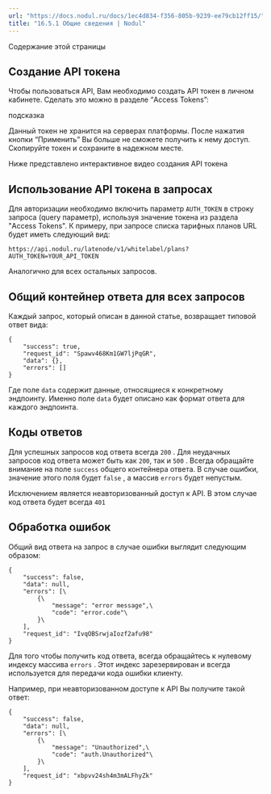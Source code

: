 ```yaml
---
url: "https://docs.nodul.ru/docs/1ec4d834-f356-805b-9239-ee79cb12ff15/"
title: "16.5.1 Общие сведения | Nodul"
---
```


Содержание этой страницы

## Создание API токена [​](https://docs.nodul.ru/docs/1ec4d834-f356-805b-9239-ee79cb12ff15/\#%D1%81%D0%BE%D0%B7%D0%B4%D0%B0%D0%BD%D0%B8%D0%B5-api-%D1%82%D0%BE%D0%BA%D0%B5%D0%BD%D0%B0 "Прямая ссылка на Создание API токена")

Чтобы пользоваться API, Вам необходимо создать API токен в личном кабинете. Сделать это можно в разделе “Access Tokens”:

подсказка

Данный токен не хранится на серверах платформы. После нажатия кнопки “Применить” Вы больше не сможете получить к нему доступ. Скопируйте токен и сохраните в надежном месте.

Ниже представлено интерактивное видео создания API токена

## Использование API токена в запросах [​](https://docs.nodul.ru/docs/1ec4d834-f356-805b-9239-ee79cb12ff15/\#%D0%B8%D1%81%D0%BF%D0%BE%D0%BB%D1%8C%D0%B7%D0%BE%D0%B2%D0%B0%D0%BD%D0%B8%D0%B5-api-%D1%82%D0%BE%D0%BA%D0%B5%D0%BD%D0%B0-%D0%B2-%D0%B7%D0%B0%D0%BF%D1%80%D0%BE%D1%81%EF%BF%BD%D0%B0%D1%85 "Прямая ссылка на Использование API токена в запросах")

Для авторизации необходимо включить параметр `AUTH_TOKEN` в строку запроса (query параметр), используя значение токена из раздела "Access Tokens". К примеру, при запросе списка тарифных планов URL будет иметь следующий вид:

```codeBlockLines_e6Vv
https://api.nodul.ru/latenode/v1/whitelabel/plans?AUTH_TOKEN=YOUR_API_TOKEN

```

Аналогично для всех остальных запросов.

## Общий контейнер ответа для всех запросов [​](https://docs.nodul.ru/docs/1ec4d834-f356-805b-9239-ee79cb12ff15/\#%D0%BE%D0%B1%D1%89%D0%B8%D0%B9-%D0%BA%D0%BE%D0%BD%D1%82%D0%B5%D0%B9%D0%BD%D0%B5%D1%80-%D0%BE%D1%82%D0%B2%D0%B5%D1%82%D0%B0-%D0%B4%D0%BB%D1%8F-%D0%B2%D1%81%D0%B5%D1%85-%D0%B7%D0%B0%D0%BF%D1%80%D0%BE%D1%81%D0%BE%D0%B2 "Прямая ссылка на Общий контейнер ответа для всех запросов")

Каждый запрос, который описан в данной статье, возвращает типовой ответ вида:

```codeBlockLines_e6Vv
{
    "success": true,
    "request_id": "Spawv468Km1GW7ljPqGR",
    "data": {},
    "errors": []
}

```

Где поле `data` содержит данные, относящиеся к конкретному эндпоинту. Именно поле `data` будет описано как формат ответа для каждого эндпоинта.

## Коды ответов [​](https://docs.nodul.ru/docs/1ec4d834-f356-805b-9239-ee79cb12ff15/\#%D0%BA%D0%BE%D0%B4%D1%8B-%D0%BE%D1%82%D0%B2%D0%B5%D1%82%D0%BE%D0%B2 "Прямая ссылка на Коды ответов")

Для успешных запросов код ответа всегда `200` . Для неудачных запросов код ответа может быть как `200`, так и `500` . Всегда обращайте внимание на поле `success` общего контейнера ответа. В случае ошибки, значение этого поля будет `false` , а массив `errors` будет непустым.

Исключением является неавторизованный доступ к API. В этом случае код ответа будет всегда `401`

## Обработка ошибок [​](https://docs.nodul.ru/docs/1ec4d834-f356-805b-9239-ee79cb12ff15/\#%D0%BE%D0%B1%D1%80%D0%B0%D0%B1%D0%BE%D1%82%D0%BA%D0%B0-%D0%BE%D1%88%D0%B8%D0%B1%D0%BE%D0%BA "Прямая ссылка на Обработка ошибок")

Общий вид ответа на запрос в случае ошибки выглядит следующим образом:

```codeBlockLines_e6Vv
{
    "success": false,
    "data": null,
    "errors": [\
        {\
            "message": "error message",\
            "code": "error.code"\
        }\
    ],
    "request_id": "IvqOBSrwjaIozf2afu98"
}

```

Для того чтобы получить код ответа, всегда обращайтесь к нулевому индексу массива `errors` . Этот индекс зарезервирован и всегда используется для передачи кода ошибки клиенту.

Например, при неавторизованном доступе к API Вы получите такой ответ:

```codeBlockLines_e6Vv
{
    "success": false,
    "data": null,
    "errors": [\
        {\
            "message": "Unauthorized",\
            "code": "auth.Unauthorized"\
        }\
    ],
    "request_id": "xbpvv24sh4m3mALFhyZk"
}

```